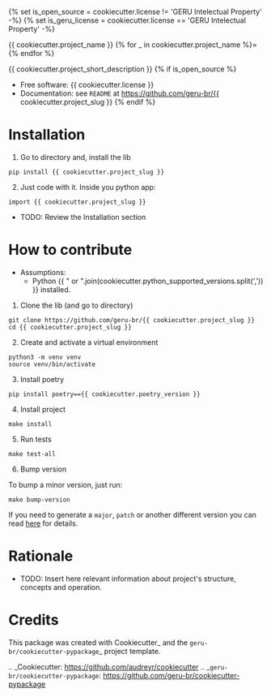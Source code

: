 {% set is_open_source = cookiecutter.license != 'GERU Intelectual Property' -%}
{% set is_geru_license = cookiecutter.license == 'GERU Intelectual Property' -%}

{{ cookiecutter.project_name }}
{% for _ in cookiecutter.project_name %}={% endfor %}

{{ cookiecutter.project_short_description }}
{% if is_open_source %}
* Free software: {{ cookiecutter.license }}
* Documentation: see `README` at https://github.com/geru-br/{{ cookiecutter.project_slug }}
{% endif %}

Installation
============

1. Go to directory and, install the lib

```
pip install {{ cookiecutter.project_slug }}
```

2. Just code with it. Inside you python app:

```
import {{ cookiecutter.project_slug }}
```

* TODO: Review the Installation section


How to contribute
=================

* Assumptions:
  * Python {{ " or ".join(cookiecutter.python_supported_versions.split(',')) }} installed.

1. Clone the lib (and go to directory)

```
git clone https://github.com/geru-br/{{ cookiecutter.project_slug }}
cd {{ cookiecutter.project_slug }}
```

2. Create and activate a virtual environment

```
python3 -m venv venv
source venv/bin/activate
```

3. Install poetry

```
pip install poetry=={{ cookiecutter.poetry_version }}
```

4. Install project

```
make install
```

5. Run tests

```
make test-all
```

6. Bump version

To bump a minor version, just run:

```
make bump-version
```

If you need to generate a `major`, `patch` or another different version you can read [here](https://poetry.eustace.io/docs/cli/#version) for details.


Rationale
=========

* TODO: Insert here relevant information about project's structure, concepts and operation.


Credits
=======

This package was created with Cookiecutter_ and the `geru-br/cookiecutter-pypackage`_ project template.

.. _Cookiecutter: https://github.com/audreyr/cookiecutter
.. _`geru-br/cookiecutter-pypackage`: https://github.com/geru-br/cookiecutter-pypackage
